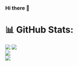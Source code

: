 ### Hi there 👋

# 📊 GitHub Stats:
![](https://github-readme-stats.vercel.app/api?username=filipmuntean&show_icons=true)
![](https://github-readme-stats.vercel.app/api?username=filipmuntean&theme=radical&hide_border=false&include_all_commits=true&count_private=true)<br/>
![](https://github-readme-streak-stats.herokuapp.com/?user=filipmuntean&theme=radical&hide_border=false)<br/>
![](https://github-readme-stats.vercel.app/api/top-langs/?username=filipmuntean&theme=onedark&hide_border=false&include_all_commits=true&count_private=true&layout=compact)
<!--
**filipmuntean/filipmuntean** is a ✨ _special_ ✨ repository because its `README.md` (this file) appears on your GitHub profile.

Here are some ideas to get you started:

- 🔭 I’m currently working on ...
- 🌱 I’m currently learning ...
- 👯 I’m looking to collaborate on ...
- 🤔 I’m looking for help with ...
- 💬 Ask me about ...
- 📫 How to reach me: ...
- 😄 Pronouns: ...
- ⚡ Fun fact: ...
-->
